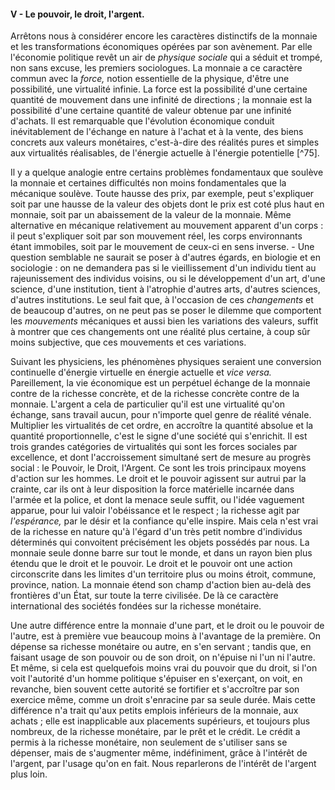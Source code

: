 #### V - Le pouvoir, le droit, l'argent.

Arrêtons nous à considérer encore les caractères distinctifs de la monnaie et les transformations économiques opérées par son avènement. Par elle l'économie politique revêt un air de _physique sociale_ qui a séduit et trompé, non sans excuse, les premiers sociologues. La monnaie a ce caractère commun avec la _force,_ notion essentielle de la physique, d'être une possibilité, une virtualité infinie. La force est la possibilité d'une certaine quantité de mouvement dans une infinité de directions ; la monnaie est la possibilité d'une certaine quantité de valeur obtenue par une infinité d'achats. Il est remarquable que l'évolution économique conduit inévitablement de l'échange en nature à l'achat et à la vente, des biens concrets aux valeurs monétaires, c'est-à-dire des réalités pures et simples aux virtualités réalisables, de l'énergie actuelle à l'énergie potentielle [^75].

Il y a quelque analogie entre certains problèmes fondamentaux que soulève la monnaie et certaines difficultés non moins fondamentales que la mécanique soulève. Toute hausse des prix, par exemple, peut s'expliquer soit par une hausse de la valeur des objets dont le prix est coté plus haut en monnaie, soit par un abaissement de la valeur de la monnaie. Même alternative en mécanique relativement au mouvement apparent d'un corps : il peut s'expliquer soit par son mouvement réel, les corps environnants étant immobiles, soit par le mouvement de ceux-ci en sens inverse. - Une question semblable ne saurait se poser à d'autres égards, en biologie et en sociologie : on ne demandera pas si le vieillissement d'un individu tient au rajeunissement des individus voisins, ou si le développement d'un art, d'une science, d'une institution, tient à l'atrophie d'autres arts, d'autres sciences, d'autres institutions. Le seul fait que, à l'occasion de ces _changements_ et de beaucoup d'autres, on ne peut pas se poser le dilemme que comportent les _mouvements_ mécaniques et aussi bien les variations des valeurs, suffit à montrer que ces changements ont une réalité plus certaine, à coup sûr moins subjective, que ces mouvements et ces variations.

Suivant les physiciens, les phénomènes physiques seraient une conversion continuelle d'énergie virtuelle en énergie actuelle et _vice versa._ Pareillement, la vie économique est un perpétuel échange de la monnaie contre de la richesse concrète, et de la richesse concrète contre de la monnaie. L'argent a cela de particulier qu'il est une virtualité qu'on échange, sans travail aucun, pour n'importe quel genre de réalité vénale. Multiplier les virtualités de cet ordre, en accroître la quantité absolue et la quantité proportionnelle, c'est le signe d'une société qui s'enrichit. Il est trois grandes catégories de virtualités qui sont les forces sociales par excellence, et dont l'accroissement simultané sert de mesure au progrès social : le Pouvoir, le Droit, l'Argent. Ce sont les trois principaux moyens d'action sur les hommes. Le droit et le pouvoir agissent sur autrui par la crainte, car ils ont à leur disposition la force matérielle incarnée dans l'armée et la police, et dont la menace seule suffit, ou l'idée vaguement apparue, pour lui valoir l'obéissance et le respect ; la richesse agit par _l'espérance,_ par le désir et la confiance qu'elle inspire. Mais cela n'est vrai de la richesse en nature qu'à l'égard d'un très petit nombre d'individus déterminés qui convoitent précisément les objets possédés par nous. La monnaie seule donne barre sur tout le monde, et dans un rayon bien plus étendu que le droit et le pouvoir. Le droit et le pouvoir ont une action circonscrite dans les limites d'un territoire plus ou moins étroit, commune, province, nation. La monnaie étend son champ d'action bien au-delà des frontières d'un État, sur toute la terre civilisée. De là ce caractère international des sociétés fondées sur la richesse monétaire.

Une autre différence entre la monnaie d'une part, et le droit ou le pouvoir de l'autre, est à première vue beaucoup moins à l'avantage de la première. On dépense sa richesse monétaire ou autre, en s'en servant ; tandis que, en faisant usage de son pouvoir ou de son droit, on n'épuise ni l'un ni l'autre. Et même, si cela est quelquefois moins vrai du pouvoir que du droit, si l'on voit l'autorité d'un homme politique s'épuiser en s'exerçant, on voit, en revanche, bien souvent cette autorité se fortifier et s'accroître par son exercice même, comme un droit s'enracine par sa seule durée. Mais cette différence n'a trait qu'aux petits emplois inférieurs de la monnaie, aux achats ; elle est inapplicable aux placements supérieurs, et toujours plus nombreux, de la richesse monétaire, par le prêt et le crédit. Le crédit a permis à la richesse monétaire, non seulement de s'utiliser sans se dépenser, mais de s'augmenter même, indéfiniment, grâce à l'intérêt de l'argent, par l'usage qu'on en fait. Nous reparlerons de l'intérêt de l'argent plus loin.

